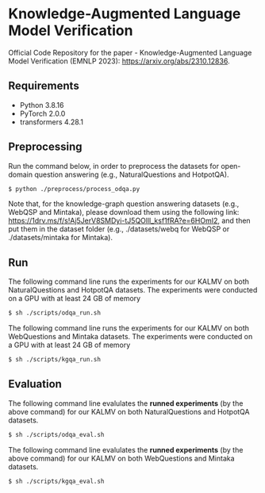 # Knowledge-Augmented Language Model Verification

Official Code Repository for the paper - Knowledge-Augmented Language Model Verification (EMNLP 2023): https://arxiv.org/abs/2310.12836.

## Requirements

* Python 3.8.16
* PyTorch 2.0.0
* transformers 4.28.1

## Preprocessing

Run the command below, in order to preprocess the datasets for open-domain question answering (e.g., NaturalQuestions and HotpotQA).
```sh
$ python ./preprocess/process_odqa.py
```

Note that, for the knowledge-graph question answering datasets (e.g., WebQSP and Mintaka), please download them using the following link: https://1drv.ms/f/s!Aj5JerV8SMDyi-tJ5QOlll_ksf1fRA?e=6HOmI2, and then put them in the dataset folder (e.g., ./datasets/webq for WebQSP or ./datasets/mintaka for Mintaka). 

## Run

The following command line runs the experiments for our KALMV on both NaturalQuestions and HotpotQA datasets. The experiments were conducted on a GPU with at least 24 GB of memory
```sh
$ sh ./scripts/odqa_run.sh
```

The following command line runs the experiments for our KALMV on both WebQuestions and Mintaka datasets. The experiments were conducted on a GPU with at least 24 GB of memory
```sh
$ sh ./scripts/kgqa_run.sh
```

## Evaluation

The following command line evalulates the **runned experiments** (by the above command) for our KALMV on both NaturalQuestions and HotpotQA datasets.
```sh
$ sh ./scripts/odqa_eval.sh
```

The following command line evalulates the **runned experiments** (by the above command) for our KALMV on both WebQuestions and Mintaka datasets.
```sh
$ sh ./scripts/kgqa_eval.sh
```
